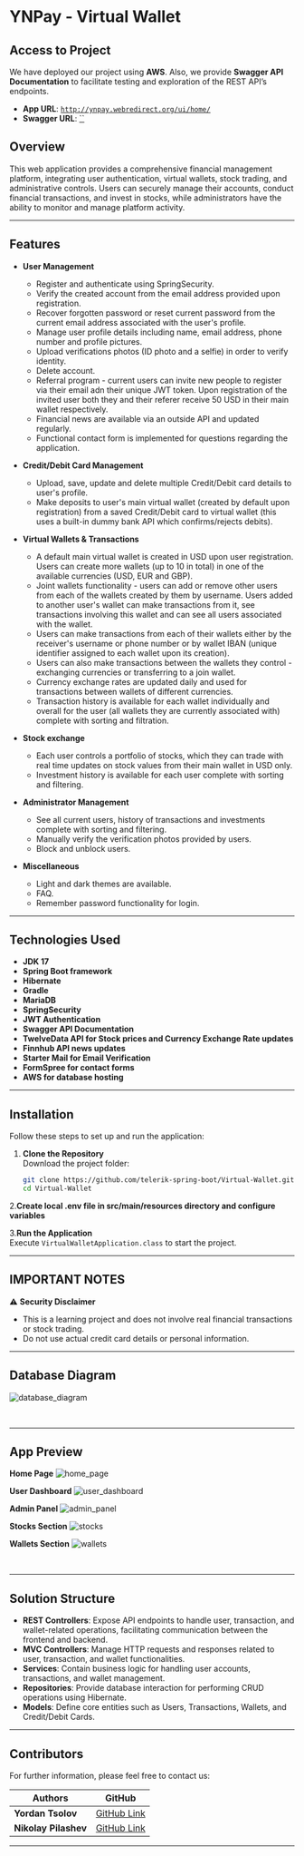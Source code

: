 # YNPay - Virtual Wallet

## Access to Project

We have deployed our project using **AWS**. Also, we provide **Swagger API Documentation** to facilitate testing and exploration of the REST API’s endpoints.

- **App URL**: [`http://ynpay.webredirect.org/ui/home/`](http://ynpay.webredirect.org/ui/home)
- **Swagger URL**: [``]()

## Overview

This web application provides a comprehensive financial management platform, integrating user authentication, virtual wallets, stock trading, and administrative controls. Users can securely manage their accounts, conduct financial transactions, and invest in stocks, while administrators have the ability to monitor and manage platform activity.

---

## Features

- **User Management**
    - Register and authenticate using SpringSecurity.
    - Verify the created account from the email address provided upon registration.
    - Recover forgotten password or reset current password from the current email address associated with the user's profile.
    - Manage user profile details including name, email address, phone number and profile pictures.
    - Upload verifications photos (ID photo and a selfie) in order to verify identity.
    - Delete account.
    - Referral program - current users can invite new people to register via their email adn their unique JWT token. Upon registration of the invited user both they and their referer receive 50 USD in their main wallet respectively.
    - Financial news are available via an outside API and updated regularly.
    - Functional contact form is implemented for questions regarding the application.

- **Credit/Debit Card Management**
    - Upload, save, update and delete multiple Credit/Debit card details to user's profile.
    - Make deposits to user's main virtual wallet (created by default upon registration) from a saved Credit/Debit card to virtual wallet (this uses a built-in dummy bank API which confirms/rejects debits).

- **Virtual Wallets & Transactions**
    - A default main virtual wallet is created in USD upon user registration. Users can create more wallets (up to 10 in total) in one of the available currencies (USD, EUR and GBP).
    - Joint wallets functionality - users can add or remove other users from each of the wallets created by them by username. Users added to another user's wallet can make transactions from it, see transactions involving this wallet and can see all users associated with the wallet.
    - Users can make transactions from each of their wallets either by the receiver's username or phone number or by wallet IBAN (unique identifier assigned to each wallet upon its creation).
    - Users can also make transactions between the wallets they control - exchanging currencies or transferring to a join wallet.
    - Currency exchange rates are updated daily and used for transactions between wallets of different currencies.
    - Transaction history is available for each wallet individually and overall for the user (all wallets they are currently associated with) complete with sorting and filtration.

- **Stock exchange**
    - Each user controls a portfolio of stocks, which they can trade with real time updates on stock values from their main wallet in USD only.
    - Investment history is available for each user complete with sorting and filtering.

- **Administrator Management**
    - See all current users, history of transactions and investments complete with sorting and filtering.
    - Manually verify the verification photos provided by users.
    - Block and unblock users.

- **Miscellaneous**
    - Light and dark themes are available.
    - FAQ.
    - Remember password functionality for login. 
---

## Technologies Used

- **JDK 17**
- **Spring Boot framework**
- **Hibernate**
- **Gradle**
- **MariaDB**
- **SpringSecurity**
- **JWT Authentication**
- **Swagger API Documentation**
- **TwelveData API for Stock prices and Currency Exchange Rate updates**
- **Finnhub API news updates**
- **Starter Mail for Email Verification**
- **FormSpree for contact forms**
- **AWS for database hosting**

---

## Installation

Follow these steps to set up and run the application:

1. **Clone the Repository**  
   Download the project folder:
   ```sh
   git clone https://github.com/telerik-spring-boot/Virtual-Wallet.git
   cd Virtual-Wallet
   ```

2.**Create local .env file in src/main/resources directory and configure variables**

3.**Run the Application**  
   Execute `VirtualWalletApplication.class` to start the project.

---

## **IMPORTANT NOTES**

⚠️ **Security Disclaimer**
- This is a learning project and does not involve real financial transactions or stock trading.
- Do not use actual credit card details or personal information.

---

## Database Diagram

![database_diagram](database_diagram.png)

<br>

---

## App Preview

**Home Page**
![home_page](home_page.png)

**User Dashboard**
![user_dashboard](user_dashboard.png)

**Admin Panel**
![admin_panel](admin_panel.png)

**Stocks Section**
![stocks](stocks.png)

**Wallets Section**
![wallets](wallets.png)

<br>

---

## Solution Structure

- **REST Controllers**: Expose API endpoints to handle user, transaction, and wallet-related operations, facilitating communication between the frontend and backend.
- **MVC Controllers**: Manage HTTP requests and responses related to user, transaction, and wallet functionalities.
- **Services**:  Contain business logic for handling user accounts, transactions, and wallet management.
- **Repositories**: Provide database interaction for performing CRUD operations using Hibernate.
- **Models**:  Define core entities such as Users, Transactions, Wallets, and Credit/Debit Cards.

---

## Contributors

For further information, please feel free to contact us:

| Authors              | GitHub                                       |
|----------------------|----------------------------------------------|
| **Yordan Tsolov**    | [GitHub Link](https://github.com/o0Danii0o)  |
| **Nikolay Pilashev** | [GitHub Link](https://github.com/nPilashev)  |

---